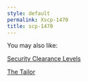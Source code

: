 ```yaml
---
style: default
permalink: Xscp-1470
title: scp-1470
---
```

You may also like:

[Security Clearance Levels](http://scp-wiki.net/security-clearance-levels-arc)

[The Tailor](http://scp-wiki.net/the-tailor)
